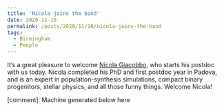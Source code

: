 ```yaml
---
title: 'Nicola joins the band'
date: 2020-11-16
permalink: /posts/2020/11/16/nicola-joins-the-band
tags:
  - Birmingham
  - People
---
```


It’s a great pleasure to welcome [Nicola Giacobbo](<https://giacobbonicola.github.io/>), who starts his postdoc with us today. Nicola completed his PhD and first postdoc year in Padova, and is an expert in population-synthesis simulations, compact binary progenitors, stellar physics, and all those funny things. Welcome Nicola!

[comment]: Machine generated below here
